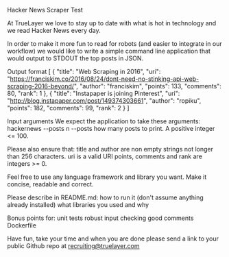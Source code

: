 Hacker News Scraper Test

At TrueLayer we love to stay up to date with what is hot in technology and we read Hacker News every day.

In order to make it more fun to read for robots (and easier to integrate in our workflow) we would like to write a simple command line application that would output to STDOUT the top posts in JSON. 

Output format
[
    {
        "title": "Web Scraping in 2016",
        "uri": "https://franciskim.co/2016/08/24/dont-need-no-stinking-api-web-scraping-2016-beyond/",
        "author": "franciskim",
        "points": 133,
        "comments": 80,
        "rank": 1
    },
    {
        "title": "Instapaper is joining Pinterest",
        "uri": "http://blog.instapaper.com/post/149374303661",
        "author": "ropiku",
        "points": 182,
        "comments": 99,
        "rank": 2
    }
]


Input arguments
We expect the application to take these arguments:
hackernews --posts n
--posts how many posts to print. A positive integer <= 100.

Please also ensure that:
title and author are non empty strings not longer than 256 characters.
uri is a valid URI
points, comments and rank are integers >= 0.

Feel free to use any language framework and library you want. Make it concise, readable and correct.

Please describe in README.md:
how to run it (don't assume anything already installed)
what libraries you used and why

Bonus points for:
unit tests
robust input checking
good comments
Dockerfile

Have fun, take your time and when you are done please send a link to your public Github repo at recruiting@truelayer.com

